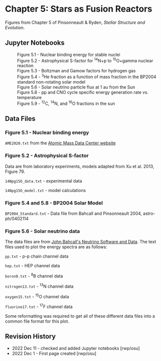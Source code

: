 # Chapter 5: Stars as Fusion Reactors

Figures from Chapter 5 of Pinsonneault & Ryden, *Stellar Structure and Evolution*.

## Jupyter Notebooks
<dl>
    <dd>Figure 5.1 - Nuclear binding energy for stable nuclei
    <dd>Figure 5.2 - Astrophysical S-factor for <sup>14</sup>N+p to <sup>15</sup>O+gamma nuclear reaction
    <dd>Figure 5.3 - Boltzman and Gamow factors for hydrogen gas
    <dd>Figure 5.4 - <sup>3</sup>He fraction as a function of mass fraction in the BP2004 standard non-rotating solar model
    <dd>Figure 5.6 - Solar neutrino particle flux at 1 au from the Sun
    <dd>Figure 5.8 - pp and CNO cycle specific energy generation rate vs. temperature
    <dd>Figure 5.9 - <sup>12</sup>C, <sup>14</sup>N, and <sup>16</sup>O fractions in the sun
</dl>

## Data Files

### Figure 5.1 - Nuclear binding energy

`AME2020.txt` from the [Atomic Mass Data Center website](https://www-nds.iaea.org/amdc/)

### Figure 5.2 - Astrophysical S-factor

Data are from laboratory experiments, models adapted from Xu et al. 2013, Figure 79.

`14Npg15O_data.txt` - experimental data

`14Npg15O_model.txt` - model calculations

### Figure 5.4 and 5.8 - BP2004 Solar Model

`BP2004_Standard.txt` - Data file from Bahcall and Pinsonneault 2004, astro-ph/0402114

### Figure 5.6 - Solar neutrino data

The data files are from [John Bahcall's Neutrino Software and Data](http://www.sns.ias.edu/~jnb/SNdata/sndata.html).  The text files used to plot
the energy spectra are as follows:

`pp.txt` - p-p chain channel data

`hep.txt` - HEP channel data

`boron8.txt` - <sup>8</sup>B channel data

`nitrogen13.txt` - <sup>13</sup>N channel data

`oxygen15.txt` - <sup>15</sup>O channel data

`fluorine17.txt` - <sup>17</sup>F channel data

Some reformatting was required to get all of these different data files into a common file format for this plot.

## Revision History

 * 2022 Dec 11 - checked and added Jupyter notebooks [rwp/osu]
 * 2022 Dec 1 - First page created [rwp/osu]
